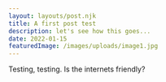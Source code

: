 ```yaml
---
layout: layouts/post.njk
title: A first post test
description: let's see how this goes...
date: 2022-01-15
featuredImage: /images/uploads/image1.jpg
---
```


Testing, testing. Is the internets friendly?